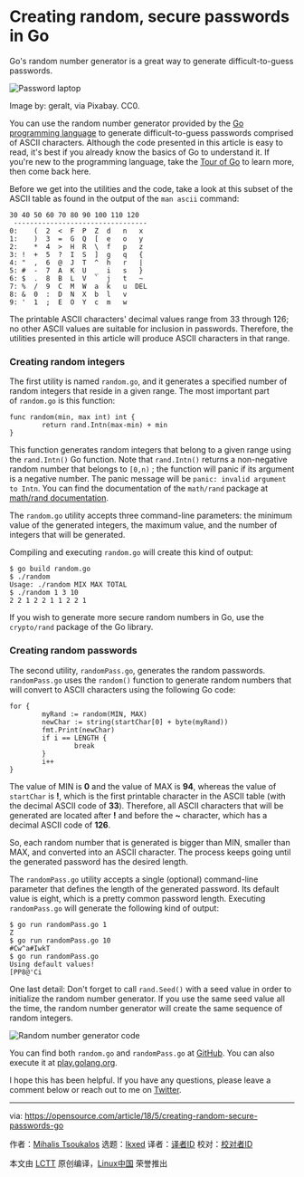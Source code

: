[#]: subject: "Creating random, secure passwords in Go"
[#]: via: "https://opensource.com/article/18/5/creating-random-secure-passwords-go"
[#]: author: "Mihalis Tsoukalos https://opensource.com/users/mtsouk"
[#]: collector: "lkxed"
[#]: translator: " "
[#]: reviewer: " "
[#]: publisher: " "
[#]: url: " "

Creating random, secure passwords in Go
======
Go's random number generator is a great way to generate difficult-to-guess passwords.

![Password laptop][1]

Image by: geralt, via Pixabay. CC0.

You can use the random number generator provided by the [Go programming language][2] to generate difficult-to-guess passwords comprised of ASCII characters. Although the code presented in this article is easy to read, it's best if you already know the basics of Go to understand it. If you're new to the programming language, take the [Tour of Go][3] to learn more, then come back here.

Before we get into the utilities and the code, take a look at this subset of the ASCII table as found in the output of the `man ascii` command:

```
30 40 50 60 70 80 90 100 110 120
 ---------------------------------
0:    (  2  <  F  P  Z  d   n   x
1:    )  3  =  G  Q  [  e   o   y
2:    *  4  >  H  R  \  f   p   z
3: !  +  5  ?  I  S  ]  g   q   {
4: "  ,  6  @  J  T  ^  h   r   |
5: #  -  7  A  K  U  _  i   s   }
6: $  .  8  B  L  V  `  j   t   ~
7: %  /  9  C  M  W  a  k   u  DEL
8: &  0  :  D  N  X  b  l   v
9: '  1  ;  E  O  Y  c  m   w
```

The printable ASCII characters' decimal values range from 33 through 126; no other ASCII values are suitable for inclusion in passwords. Therefore, the utilities presented in this article will produce ASCII characters in that range.

### Creating random integers

The first utility is named `random.go`, and it generates a specified number of random integers that reside in a given range. The most important part of `random.go` is this function:

```
func random(min, max int) int {
        return rand.Intn(max-min) + min
}
```

This function generates random integers that belong to a given range using the `rand.Intn()` Go function. Note that `rand.Intn()` returns a non-negative random number that belongs to `[0,n)` ; the function will panic if its argument is a negative number. The panic message will be `panic: invalid argument to Intn`. You can find the documentation of the `math/rand` package at [math/rand documentation][4].

The `random.go` utility accepts three command-line parameters: the minimum value of the generated integers, the maximum value, and the number of integers that will be generated.

Compiling and executing `random.go` will create this kind of output:

```
$ go build random.go
$ ./random
Usage: ./random MIX MAX TOTAL
$ ./random 1 3 10
2 2 1 2 2 1 1 2 2 1
```

If you wish to generate more secure random numbers in Go, use the `crypto/rand` package of the Go library.

### Creating random passwords

The second utility, `randomPass.go`, generates the random passwords. `randomPass.go` uses the `random()` function to generate random numbers that will convert to ASCII characters using the following Go code:

```
for {
        myRand := random(MIN, MAX)
        newChar := string(startChar[0] + byte(myRand))
        fmt.Print(newChar)
        if i == LENGTH {
                break
        }
        i++
}
```

The value of MIN is **0** and the value of MAX is **94**, whereas the value of `startChar` is **!**, which is the first printable character in the ASCII table (with the decimal ASCII code of **33**). Therefore, all ASCII characters that will be generated are located after **!** and before the **~** character, which has a decimal ASCII code of **126**.

So, each random number that is generated is bigger than MIN, smaller than MAX, and converted into an ASCII character. The process keeps going until the generated password has the desired length.

The `randomPass.go` utility accepts a single (optional) command-line parameter that defines the length of the generated password. Its default value is eight, which is a pretty common password length. Executing `randomPass.go` will generate the following kind of output:

```
$ go run randomPass.go 1
Z
$ go run randomPass.go 10
#Cw^a#IwkT
$ go run randomPass.go
Using default values!
[PP8@'Ci
```

One last detail: Don't forget to call `rand.Seed()` with a seed value in order to initialize the random number generator. If you use the same seed value all the time, the random number generator will create the same sequence of random integers.

![Random number generator code][5]

You can find both `random.go` and `randomPass.go` at [GitHub][6]. You can also execute it at [play.golang.org][7].

I hope this has been helpful. If you have any questions, please leave a comment below or reach out to me on [Twitter][8].

--------------------------------------------------------------------------------

via: https://opensource.com/article/18/5/creating-random-secure-passwords-go

作者：[Mihalis Tsoukalos][a]
选题：[lkxed][b]
译者：[译者ID](https://github.com/译者ID)
校对：[校对者ID](https://github.com/校对者ID)

本文由 [LCTT](https://github.com/LCTT/TranslateProject) 原创编译，[Linux中国](https://linux.cn/) 荣誉推出

[a]: https://opensource.com/users/mtsouk
[b]: https://github.com/lkxed
[1]: https://opensource.com/sites/default/files/lead-images/laptop-password.jpg
[2]: https://golang.org/
[3]: https://tour.golang.org/welcome/1
[4]: https://golang.org/pkg/math/rand/
[5]: https://opensource.com/sites/default/files/styles/panopoly_image_original/public/uploads/random.png?itok=DG0QPUGX
[6]: https://github.com/mactsouk/opensource.com
[7]: https://play.golang.org/
[8]: https://twitter.com/mactsouk
